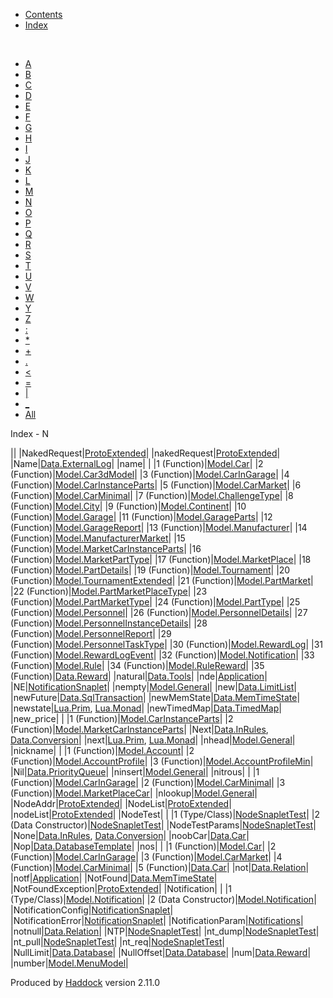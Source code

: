 -   [Contents](index.html)
-   [Index](doc-index.html)

 

-   [A](doc-index-A.html)
-   [B](doc-index-B.html)
-   [C](doc-index-C.html)
-   [D](doc-index-D.html)
-   [E](doc-index-E.html)
-   [F](doc-index-F.html)
-   [G](doc-index-G.html)
-   [H](doc-index-H.html)
-   [I](doc-index-I.html)
-   [J](doc-index-J.html)
-   [K](doc-index-K.html)
-   [L](doc-index-L.html)
-   [M](doc-index-M.html)
-   [N](doc-index-N.html)
-   [O](doc-index-O.html)
-   [P](doc-index-P.html)
-   [Q](doc-index-Q.html)
-   [R](doc-index-R.html)
-   [S](doc-index-S.html)
-   [T](doc-index-T.html)
-   [U](doc-index-U.html)
-   [V](doc-index-V.html)
-   [W](doc-index-W.html)
-   [Y](doc-index-Y.html)
-   [Z](doc-index-Z.html)
-   [:](doc-index-58.html)
-   [\*](doc-index-42.html)
-   [+](doc-index-43.html)
-   [.](doc-index-46.html)
-   [\<](doc-index-60.html)
-   [=](doc-index-61.html)
-   [|](doc-index-124.html)
-   [\_](doc-index-95.html)
-   [All](doc-index-All.html)

Index - N

||
|NakedRequest|[ProtoExtended](ProtoExtended.html#v:NakedRequest)|
|nakedRequest|[ProtoExtended](ProtoExtended.html#v:nakedRequest)|
|Name|[Data.ExternalLog](Data-ExternalLog.html#t:Name)|
|name| |
|1 (Function)|[Model.Car](Model-Car.html#v:name)|
|2 (Function)|[Model.Car3dModel](Model-Car3dModel.html#v:name)|
|3 (Function)|[Model.CarInGarage](Model-CarInGarage.html#v:name)|
|4 (Function)|[Model.CarInstanceParts](Model-CarInstanceParts.html#v:name)|
|5 (Function)|[Model.CarMarket](Model-CarMarket.html#v:name)|
|6 (Function)|[Model.CarMinimal](Model-CarMinimal.html#v:name)|
|7 (Function)|[Model.ChallengeType](Model-ChallengeType.html#v:name)|
|8 (Function)|[Model.City](Model-City.html#v:name)|
|9 (Function)|[Model.Continent](Model-Continent.html#v:name)|
|10 (Function)|[Model.Garage](Model-Garage.html#v:name)|
|11 (Function)|[Model.GarageParts](Model-GarageParts.html#v:name)|
|12 (Function)|[Model.GarageReport](Model-GarageReport.html#v:name)|
|13 (Function)|[Model.Manufacturer](Model-Manufacturer.html#v:name)|
|14 (Function)|[Model.ManufacturerMarket](Model-ManufacturerMarket.html#v:name)|
|15 (Function)|[Model.MarketCarInstanceParts](Model-MarketCarInstanceParts.html#v:name)|
|16 (Function)|[Model.MarketPartType](Model-MarketPartType.html#v:name)|
|17 (Function)|[Model.MarketPlace](Model-MarketPlace.html#v:name)|
|18 (Function)|[Model.PartDetails](Model-PartDetails.html#v:name)|
|19 (Function)|[Model.Tournament](Model-Tournament.html#v:name)|
|20 (Function)|[Model.TournamentExtended](Model-TournamentExtended.html#v:name)|
|21 (Function)|[Model.PartMarket](Model-PartMarket.html#v:name)|
|22 (Function)|[Model.PartMarketPlaceType](Model-PartMarketPlaceType.html#v:name)|
|23 (Function)|[Model.PartMarketType](Model-PartMarketType.html#v:name)|
|24 (Function)|[Model.PartType](Model-PartType.html#v:name)|
|25 (Function)|[Model.Personnel](Model-Personnel.html#v:name)|
|26 (Function)|[Model.PersonnelDetails](Model-PersonnelDetails.html#v:name)|
|27 (Function)|[Model.PersonnelInstanceDetails](Model-PersonnelInstanceDetails.html#v:name)|
|28 (Function)|[Model.PersonnelReport](Model-PersonnelReport.html#v:name)|
|29 (Function)|[Model.PersonnelTaskType](Model-PersonnelTaskType.html#v:name)|
|30 (Function)|[Model.RewardLog](Model-RewardLog.html#v:name)|
|31 (Function)|[Model.RewardLogEvent](Model-RewardLogEvent.html#v:name)|
|32 (Function)|[Model.Notification](Model-Notification.html#v:name)|
|33 (Function)|[Model.Rule](Model-Rule.html#v:name)|
|34 (Function)|[Model.RuleReward](Model-RuleReward.html#v:name)|
|35 (Function)|[Data.Reward](Data-Reward.html#v:name)|
|natural|[Data.Tools](Data-Tools.html#v:natural)|
|nde|[Application](Application.html#v:nde)|
|NE|[NotificationSnaplet](NotificationSnaplet.html#v:NE)|
|nempty|[Model.General](Model-General.html#v:nempty)|
|new|[Data.LimitList](Data-LimitList.html#v:new)|
|newFuture|[Data.SqlTransaction](Data-SqlTransaction.html#v:newFuture)|
|newMemState|[Data.MemTimeState](Data-MemTimeState.html#v:newMemState)|
|newstate|[Lua.Prim](Lua-Prim.html#v:newstate), [Lua.Monad](Lua-Monad.html#v:newstate)|
|newTimedMap|[Data.TimedMap](Data-TimedMap.html#v:newTimedMap)|
|new\_price| |
|1 (Function)|[Model.CarInstanceParts](Model-CarInstanceParts.html#v:new_price)|
|2 (Function)|[Model.MarketCarInstanceParts](Model-MarketCarInstanceParts.html#v:new_price)|
|Next|[Data.InRules](Data-InRules.html#v:Next), [Data.Conversion](Data-Conversion.html#v:Next)|
|next|[Lua.Prim](Lua-Prim.html#v:next), [Lua.Monad](Lua-Monad.html#v:next)|
|nhead|[Model.General](Model-General.html#v:nhead)|
|nickname| |
|1 (Function)|[Model.Account](Model-Account.html#v:nickname)|
|2 (Function)|[Model.AccountProfile](Model-AccountProfile.html#v:nickname)|
|3 (Function)|[Model.AccountProfileMin](Model-AccountProfileMin.html#v:nickname)|
|Nil|[Data.PriorityQueue](Data-PriorityQueue.html#v:Nil)|
|ninsert|[Model.General](Model-General.html#v:ninsert)|
|nitrous| |
|1 (Function)|[Model.CarInGarage](Model-CarInGarage.html#v:nitrous)|
|2 (Function)|[Model.CarMinimal](Model-CarMinimal.html#v:nitrous)|
|3 (Function)|[Model.MarketPlaceCar](Model-MarketPlaceCar.html#v:nitrous)|
|nlookup|[Model.General](Model-General.html#v:nlookup)|
|NodeAddr|[ProtoExtended](ProtoExtended.html#t:NodeAddr)|
|NodeList|[ProtoExtended](ProtoExtended.html#v:NodeList)|
|nodeList|[ProtoExtended](ProtoExtended.html#v:nodeList)|
|NodeTest| |
|1 (Type/Class)|[NodeSnapletTest](NodeSnapletTest.html#t:NodeTest)|
|2 (Data Constructor)|[NodeSnapletTest](NodeSnapletTest.html#v:NodeTest)|
|NodeTestParams|[NodeSnapletTest](NodeSnapletTest.html#t:NodeTestParams)|
|None|[Data.InRules](Data-InRules.html#v:None), [Data.Conversion](Data-Conversion.html#v:None)|
|noobCar|[Data.Car](Data-Car.html#v:noobCar)|
|Nop|[Data.DatabaseTemplate](Data-DatabaseTemplate.html#v:Nop)|
|nos| |
|1 (Function)|[Model.Car](Model-Car.html#v:nos)|
|2 (Function)|[Model.CarInGarage](Model-CarInGarage.html#v:nos)|
|3 (Function)|[Model.CarMarket](Model-CarMarket.html#v:nos)|
|4 (Function)|[Model.CarMinimal](Model-CarMinimal.html#v:nos)|
|5 (Function)|[Data.Car](Data-Car.html#v:nos)|
|not|[Data.Relation](Data-Relation.html#v:not)|
|notf|[Application](Application.html#v:notf)|
|NotFound|[Data.MemTimeState](Data-MemTimeState.html#v:NotFound)|
|NotFoundException|[ProtoExtended](ProtoExtended.html#v:NotFoundException)|
|Notification| |
|1 (Type/Class)|[Model.Notification](Model-Notification.html#t:Notification)|
|2 (Data Constructor)|[Model.Notification](Model-Notification.html#v:Notification)|
|NotificationConfig|[NotificationSnaplet](NotificationSnaplet.html#t:NotificationConfig)|
|NotificationError|[NotificationSnaplet](NotificationSnaplet.html#t:NotificationError)|
|NotificationParam|[Notifications](Notifications.html#t:NotificationParam)|
|notnull|[Data.Relation](Data-Relation.html#v:notnull)|
|NTP|[NodeSnapletTest](NodeSnapletTest.html#v:NTP)|
|nt\_dump|[NodeSnapletTest](NodeSnapletTest.html#v:nt_dump)|
|nt\_pull|[NodeSnapletTest](NodeSnapletTest.html#v:nt_pull)|
|nt\_req|[NodeSnapletTest](NodeSnapletTest.html#v:nt_req)|
|NullLimit|[Data.Database](Data-Database.html#v:NullLimit)|
|NullOffset|[Data.Database](Data-Database.html#v:NullOffset)|
|num|[Data.Reward](Data-Reward.html#v:num)|
|number|[Model.MenuModel](Model-MenuModel.html#v:number)|

Produced by [Haddock](http://www.haskell.org/haddock/) version 2.11.0
